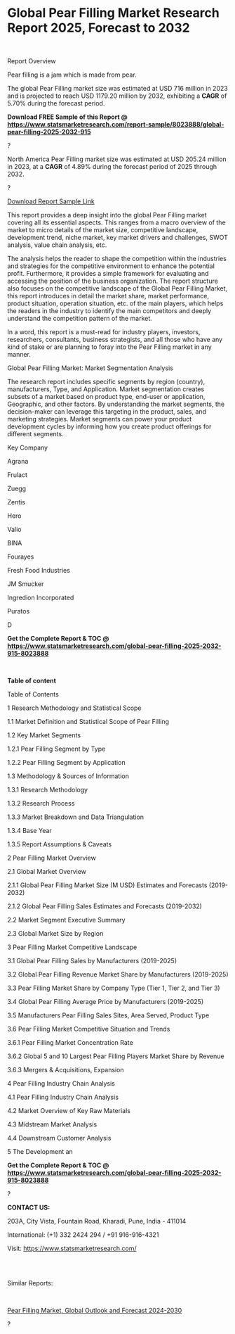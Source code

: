 <h1>Global Pear Filling Market Research Report 2025, Forecast to 2032</h1><br/><p>Report Overview</p>
 
 
 
 <p>Pear filling is a jam which is made from pear.</p>
 
 
 
 <p>The global Pear Filling market size was estimated at USD 716 million in 2023 and is projected to reach USD 1179.20 million by 2032, exhibiting a <strong>CAGR</strong> of 5.70% during the forecast period.</p>
 
 
 
 <div><b>Download FREE Sample of this Report @ <a href="https://www.statsmarketresearch.com/download-free-sample/8023888/global-pear-filling-2025-2032-915">https://www.statsmarketresearch.com/report-sample/8023888/global-pear-filling-2025-2032-915</a></b></div>
 
 
 
 <p>? </p>
 
 
 
 <p>North America Pear Filling market size was estimated at USD 205.24 million in 2023, at a <strong>CAGR</strong> of 4.89% during the forecast period of 2025 through 2032.</p>
 
 
 
 <p>? </p>
 
 
 
 <p><a href="https://www.statsmarketresearch.com/download-free-sample/8023888/global-pear-filling-2025-2032-915">Download Report Sample Link</a></p>
 
 
 
 <p>This report provides a deep insight into the global Pear Filling market covering all its essential aspects. This ranges from a macro overview of the market to micro details of the market size, competitive landscape, development trend, niche market, key market drivers and challenges, SWOT analysis, value chain analysis, etc.</p>
 
 
 
 <p>The analysis helps the reader to shape the competition within the industries and strategies for the competitive environment to enhance the potential profit. Furthermore, it provides a simple framework for evaluating and accessing the position of the business organization. The report structure also focuses on the competitive landscape of the Global Pear Filling Market, this report introduces in detail the market share, market performance, product situation, operation situation, etc. of the main players, which helps the readers in the industry to identify the main competitors and deeply understand the competition pattern of the market.</p>
 
 
 
 <p>In a word, this report is a must-read for industry players, investors, researchers, consultants, business strategists, and all those who have any kind of stake or are planning to foray into the Pear Filling market in any manner.</p>
 
 
 
 <p>Global Pear Filling Market: Market Segmentation Analysis</p>
 
 
 
 <p>The research report includes specific segments by region (country), manufacturers, Type, and Application. Market segmentation creates subsets of a market based on product type, end-user or application, Geographic, and other factors. By understanding the market segments, the decision-maker can leverage this targeting in the product, sales, and marketing strategies. Market segments can power your product development cycles by informing how you create product offerings for different segments.</p>
 
 
 
 <p>Key Company</p>
 
 
 
 <p>Agrana</p>
 
 
 
 <p>Frulact</p>
 
 
 
 <p>Zuegg</p>
 
 
 
 <p>Zentis</p>
 
 
 
 <p>Hero</p>
 
 
 
 <p>Valio</p>
 
 
 
 <p>BINA</p>
 
 
 
 <p>Fourayes</p>
 
 
 
 <p>Fresh Food Industries</p>
 
 
 
 <p>JM Smucker</p>
 
 
 
 <p>Ingredion Incorporated</p>
 
 
 
 <p>Puratos</p>
 
 
 
 <p>D</p>
 
 
 
 <div><b>Get the Complete Report & TOC @ <a href="https://www.statsmarketresearch.com/global-pear-filling-2025-2032-915-8023888">https://www.statsmarketresearch.com/global-pear-filling-2025-2032-915-8023888</a></b></div>
 
 
 
 <p><br />
 
 <b>Table of content</b></p>
 
 
 
 <p>Table of Contents<br />
 
 1 Research Methodology and Statistical Scope<br />
 
 1.1 Market Definition and Statistical Scope of Pear Filling<br />
 
 1.2 Key Market Segments<br />
 
 1.2.1 Pear Filling Segment by Type<br />
 
 1.2.2 Pear Filling Segment by Application<br />
 
 1.3 Methodology & Sources of Information<br />
 
 1.3.1 Research Methodology<br />
 
 1.3.2 Research Process<br />
 
 1.3.3 Market Breakdown and Data Triangulation<br />
 
 1.3.4 Base Year<br />
 
 1.3.5 Report Assumptions & Caveats<br />
 
 2 Pear Filling Market Overview<br />
 
 2.1 Global Market Overview<br />
 
 2.1.1 Global Pear Filling Market Size (M USD) Estimates and Forecasts (2019-2032)<br />
 
 2.1.2 Global Pear Filling Sales Estimates and Forecasts (2019-2032)<br />
 
 2.2 Market Segment Executive Summary<br />
 
 2.3 Global Market Size by Region<br />
 
 3 Pear Filling Market Competitive Landscape<br />
 
 3.1 Global Pear Filling Sales by Manufacturers (2019-2025)<br />
 
 3.2 Global Pear Filling Revenue Market Share by Manufacturers (2019-2025)<br />
 
 3.3 Pear Filling Market Share by Company Type (Tier 1, Tier 2, and Tier 3)<br />
 
 3.4 Global Pear Filling Average Price by Manufacturers (2019-2025)<br />
 
 3.5 Manufacturers Pear Filling Sales Sites, Area Served, Product Type<br />
 
 3.6 Pear Filling Market Competitive Situation and Trends<br />
 
 3.6.1 Pear Filling Market Concentration Rate<br />
 
 3.6.2 Global 5 and 10 Largest Pear Filling Players Market Share by Revenue<br />
 
 3.6.3 Mergers & Acquisitions, Expansion<br />
 
 4 Pear Filling Industry Chain Analysis<br />
 
 4.1 Pear Filling Industry Chain Analysis<br />
 
 4.2 Market Overview of Key Raw Materials<br />
 
 4.3 Midstream Market Analysis<br />
 
 4.4 Downstream Customer Analysis<br />
 
 5 The Development an</p>
 
 
 
 <div><b>Get the Complete Report & TOC @ <a href="https://www.statsmarketresearch.com/global-pear-filling-2025-2032-915-8023888">https://www.statsmarketresearch.com/global-pear-filling-2025-2032-915-8023888</a></b></div>
 
 
 
 <p>? </p>
 
 
 
 <p><b>CONTACT US:</b><br />
 
 203A, City Vista, Fountain Road, Kharadi, Pune, India - 411014<br />
 
 International: (+1) 332 2424 294 / +91 916-916-4321<br />
 
 Visit: <a href="https://www.statsmarketresearch.com/">https://www.statsmarketresearch.com/</a><br />
 
 <br />
 
 <br />
 
 Similar Reports:<br />
 
 <br />
 
 <a href="https://www.statsmarketresearch.com/global-pear-filling-forecast-2024-2030-167-7883163">Pear Filling Market, Global Outlook and Forecast 2024-2030</a><br />
 
 ? </p>